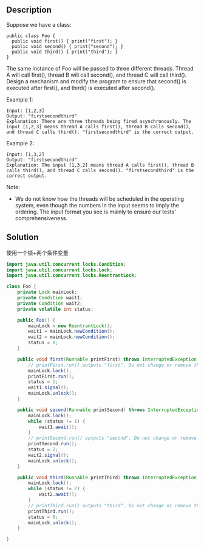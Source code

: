 ## Description

Suppose we have a class:
```
public class Foo {
  public void first() { print("first"); }
  public void second() { print("second"); }
  public void third() { print("third"); }
}
```
The same instance of Foo will be passed to three different threads. Thread A will call first(), thread B will call second(), and thread C will call third(). Design a mechanism and modify the program to ensure that second() is executed after first(), and third() is executed after second().

 

Example 1:
```
Input: [1,2,3]
Output: "firstsecondthird"
Explanation: There are three threads being fired asynchronously. The input [1,2,3] means thread A calls first(), thread B calls second(), and thread C calls third(). "firstsecondthird" is the correct output.
```
Example 2:
```
Input: [1,3,2]
Output: "firstsecondthird"
Explanation: The input [1,3,2] means thread A calls first(), thread B calls third(), and thread C calls second(). "firstsecondthird" is the correct output.
 ```

Note:

- We do not know how the threads will be scheduled in the operating system, even though the numbers in the input seems to imply the ordering. The input format you see is mainly to ensure our tests' comprehensiveness.

## Solution
使用一个锁+两个条件变量

```java
import java.util.concurrent.locks.Condition;
import java.util.concurrent.locks.Lock;
import java.util.concurrent.locks.ReentrantLock;

class Foo {
    private Lock mainLock;
    private Condition wait1;
    private Condition wait2;
    private volatile int status;

    public Foo() {
        mainLock = new ReentrantLock();
        wait1 = mainLock.newCondition();
        wait2 = mainLock.newCondition();
        status = 0;
    }

    public void first(Runnable printFirst) throws InterruptedException {
        // printFirst.run() outputs "first". Do not change or remove this line.
        mainLock.lock();
        printFirst.run();
        status = 1;
        wait1.signal();
        mainLock.unlock();
    }

    public void second(Runnable printSecond) throws InterruptedException {
        mainLock.lock();
        while (status != 1) {
            wait1.await();
        }
        // printSecond.run() outputs "second". Do not change or remove this line.
        printSecond.run();
        status = 2;
        wait2.signal();
        mainLock.unlock();
    }

    public void third(Runnable printThird) throws InterruptedException {
        mainLock.lock();
        while (status != 2) {
            wait2.await();
        }
        // printThird.run() outputs "third". Do not change or remove this line.
        printThird.run();
        status = 0;
        mainLock.unlock();
    }

}
```
